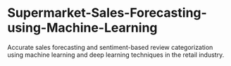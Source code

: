 # Supermarket-Sales-Forecasting-using-Machine-Learning
Accurate sales forecasting and sentiment-based review categorization using machine learning and deep learning techniques in the retail industry.
